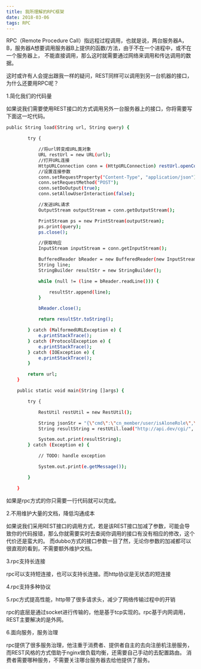 ```yaml
---
title: 我所理解的RPC框架
date: 2018-03-06  
tags: RPC
---
```

RPC（Remote Procedure Call）指远程过程调用，也就是说，两台服务器A，B，服务器A想要调用服务器B上提供的函数/方法，由于不在一个进程中，或不在一个服务器上，
不能直接调用，那么这时就需要通过网络来调用和传达调用的数据。

这时或许有人会提出跟我一样的疑问，REST同样可以调用到另一台机器的接口，为什么还要用RPC呢？

1.简化我们的代码量

如果说我们需要使用REST接口的方式调用另外一台服务器上的接口，你将需要写下面这一坨代码。

```bash
public String load(String url, String query) {

        try {

            //将url转变成URL类对象
            URL restUrl = new URL(url);
            //打开URL连接
            HttpURLConnection conn = (HttpURLConnection) restUrl.openConnection();
            //设置连接参数
            conn.setRequestProperty("Content-Type", "application/json");
            conn.setRequestMethod("POST");
            conn.setDoOutput(true);
            conn.setAllowUserInteraction(false);

            //发送URL请求
            OutputStream outputStream = conn.getOutputStream();

            PrintStream ps = new PrintStream(outputStream);
            ps.print(query);
            ps.close();

            //获取响应
            InputStream inputStream = conn.getInputStream();

            BufferedReader bReader = new BufferedReader(new InputStreamReader(inputStream));
            String line;
            StringBuilder resultStr = new StringBuilder();

            while (null != (line = bReader.readLine())) {

                resultStr.append(line);
            }

            bReader.close();

            return resultStr.toString();

        } catch (MalformedURLException e) {
            e.printStackTrace();
        } catch (ProtocolException e) {
            e.printStackTrace();
        } catch (IOException e) {
            e.printStackTrace();
        }

        return url;
    }

    public static void main(String []args) {

        try {

            RestUtil restUtil = new RestUtil();

            String jsonStr = "{\"cmd\":\"cn_member/user/isAloneRole\",\"parameters\":{\"mobile\":\"17321204910\"}}";
            String resultString = restUtil.load("http://api.dev/cgi/", jsonStr);

            System.out.print(resultString);
        } catch (Exception e) {

            // TODO: handle exception

            System.out.print(e.getMessage());

        }

    }
```

如果是rpc方式的你只需要一行代码就可以完成。


2.不用维护大量的文档，降低沟通成本

如果说我们采用REST接口的调用方式，若是该REST接口加减了参数，可能会导致你的代码报错，那么你就需要实时去查阅你调用的接口有没有相应的修改，这个代价还是蛮大的。
而dubbo方式的接口参数一目了然，无论你参数的加减都可以很直观的看到，不需要额外维护文档。

3.rpc支持长连接

rpc可以支持短连接，也可以支持长连接。而http协议是无状态的短连接

4.rpc支持多种协议

5.rpc方式提高性能，http带了很多请求头，减少了网络传输过程中的开销

rpc的底层是通过socket进行传输的，他是基于tcp实现的。rpc基于内网调用，REST主要解决的是外网。

6.面向服务，服务治理

rpc提供了很多服务治理，他注重于消费者、提供者自主的去向注册机注册服务，而REST风格的方式借助于nginx做负载均衡，还需要自己手动的去配置路由。
消费者需要哪种服务，不需要关注哪台服务器去给他提供了服务。





